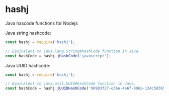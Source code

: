# hashj
Java hascode functions for Nodejs

Java string hashcode:
```js
const hashj = require('hashj');

// Equivalent to java.lang.String#hashCode function in Java.
const hashCode = hashj.jHashCode('javascript');
```

Java UUID hashcode:
```js
const hashj = require('hashj');

// Equivalent to java.util.UUID#hashCode function in Java.
const hashCode = hashj.jUUIDHashCode('90903f27-e36e-4e6f-996a-124c58365b43');
```
